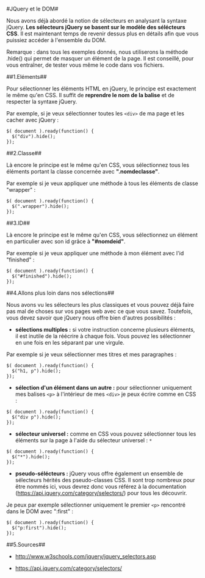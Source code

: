 #JQuery et le DOM#

Nous avons déjà abordé la notion de sélecteurs en analysant la syntaxe jQuery. **Les sélecteurs jQuery se basent sur le modèle des sélécteurs CSS**. Il est maintenant temps de revenir dessus plus en détails afin que vous puissiez accéder à l'ensemble du DOM.

Remarque : dans tous les exemples donnés, nous utiliserons la méthode .hide() qui permet de masquer un élément de la page. Il est conseillé, pour vous entraîner, de tester vous même le code dans vos fichiers.

##1\.Eléments##

Pour sélectionner les éléments HTML en jQuery, le principe est exactement le même qu'en CSS. Il suffit de **reprendre le nom de la balise** et de respecter la syntaxe jQuery.

Par exemple, si je veux sélectionner toutes les ``` <div> ``` de ma page et les cacher avec jQuery :

```
$( document ).ready(function() {
  $("div").hide();
});

```

##2\.Classe##

Là encore le principe est le même qu'en CSS, vous sélectionnez tous les éléments portant la classe concernée avec **".nomdeclasse"**.

Par exemple si je veux appliquer une méthode à tous les éléments de classe "wrapper" :

```
$( document ).ready(function() {
  $(".wrapper").hide();
});

```

##3\.ID##

Là encore le principe est le même qu'en CSS, vous sélectionnez un élément en particulier avec son id grâce à **"#nomdeid"**.

Par exemple si je veux appliquer une méthode à mon élément avec l'id "finished" :

```
$( document ).ready(function() {
  $("#finished").hide();
});

```

##4\.Allons plus loin dans nos sélections##

Nous avons vu les sélecteurs les plus classiques et vous pouvez déjà faire pas mal de choses sur vos pages web avec ce que vous savez. Toutefois, vous devez savoir que jQuery nous offre bien d'autres possibilités :

- **sélections multiples :** si votre instruction concerne plusieurs éléments, il est inutile de la réécrire à chaque fois. Vous pouvez les sélectionner en une fois en les séparant par une virgule.

Par exemple si je veux sélectionner mes titres et mes paragraphes :

```
$( document ).ready(function() {
  $("h1, p").hide();
});

```
- **sélection d'un élément dans un autre :** pour sélectionner uniquement mes balises ```<p>``` à l'intérieur de mes ```<div>``` je peux écrire comme en CSS :

```
$( document ).ready(function() {
  $("div p").hide();
});

```
- **sélecteur universel :** comme en CSS vous pouvez sélectionner tous les éléments sur la page à l'aide du sélecteur universel : ```*```

```
$( document ).ready(function() {
  $("*").hide();
});

```

- **pseudo-sélécteurs :** jQuery vous offre également un ensemble de sélecteurs hérités des pseudo-classes CSS. Il sont trop nombreux pour être nommés ici, vous devrez donc vous référez à la documentation (https://api.jquery.com/category/selectors/) pour tous les découvrir.

Je peux par exemple sélectionner uniquement le premier ```<p>``` rencontré dans le DOM avec ":first" :

```
$( document ).ready(function() {
  $("p:first").hide();
});

```

##5\.Sources##

- http://www.w3schools.com/jquery/jquery_selectors.asp

- https://api.jquery.com/category/selectors/
